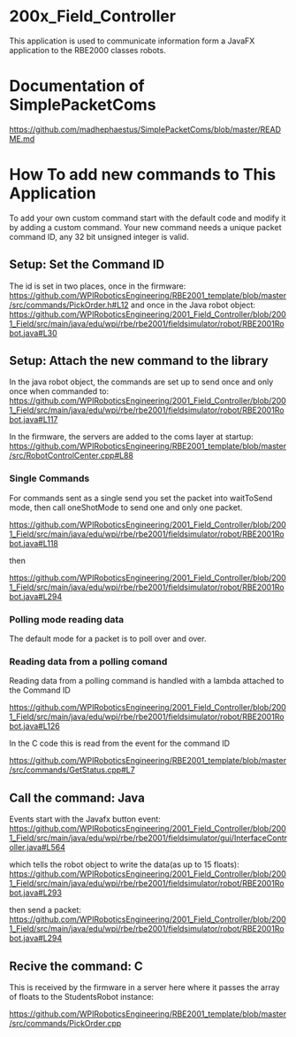 # 200x_Field_Controller

This application is used to communicate information form a JavaFX application to the RBE2000 classes robots.

# Documentation of SimplePacketComs

https://github.com/madhephaestus/SimplePacketComs/blob/master/README.md


# How To add new commands to This Application

To add your own custom command start with the default code and modify it by adding a custom command. Your new command needs a unique packet command ID, any 32 bit unsigned integer is valid. 

## Setup: Set the Command ID

The id is set in two places, once in the firmware:
https://github.com/WPIRoboticsEngineering/RBE2001_template/blob/master/src/commands/PickOrder.h#L12
and once in the Java robot object:
https://github.com/WPIRoboticsEngineering/2001_Field_Controller/blob/2001_Field/src/main/java/edu/wpi/rbe/rbe2001/fieldsimulator/robot/RBE2001Robot.java#L30

## Setup: Attach the new command to the library

In the java robot object, the commands are set up to send once and only once when commanded to:
https://github.com/WPIRoboticsEngineering/2001_Field_Controller/blob/2001_Field/src/main/java/edu/wpi/rbe/rbe2001/fieldsimulator/robot/RBE2001Robot.java#L117

In the firmware, the servers are added to the coms layer at startup:
https://github.com/WPIRoboticsEngineering/RBE2001_template/blob/master/src/RobotControlCenter.cpp#L88

### Single Commands

For commands sent as a single send you set the packet into waitToSend mode, then call oneShotMode to send one and only one packet.

https://github.com/WPIRoboticsEngineering/2001_Field_Controller/blob/2001_Field/src/main/java/edu/wpi/rbe/rbe2001/fieldsimulator/robot/RBE2001Robot.java#L118

then 

https://github.com/WPIRoboticsEngineering/2001_Field_Controller/blob/2001_Field/src/main/java/edu/wpi/rbe/rbe2001/fieldsimulator/robot/RBE2001Robot.java#L294

### Polling mode reading data

The default mode for a packet is to poll over and over.

### Reading data from a polling comand

Reading data from a polling command is handled with a lambda attached to the Command ID

https://github.com/WPIRoboticsEngineering/2001_Field_Controller/blob/2001_Field/src/main/java/edu/wpi/rbe/rbe2001/fieldsimulator/robot/RBE2001Robot.java#L126

In the C code this is read from the event for the command ID

https://github.com/WPIRoboticsEngineering/RBE2001_template/blob/master/src/commands/GetStatus.cpp#L7

## Call the command: Java

Events start with the Javafx button event:
https://github.com/WPIRoboticsEngineering/2001_Field_Controller/blob/2001_Field/src/main/java/edu/wpi/rbe/rbe2001/fieldsimulator/gui/InterfaceController.java#L564

which tells the robot object to write the data(as up to 15 floats):
https://github.com/WPIRoboticsEngineering/2001_Field_Controller/blob/2001_Field/src/main/java/edu/wpi/rbe/rbe2001/fieldsimulator/robot/RBE2001Robot.java#L293


then send a packet:
https://github.com/WPIRoboticsEngineering/2001_Field_Controller/blob/2001_Field/src/main/java/edu/wpi/rbe/rbe2001/fieldsimulator/robot/RBE2001Robot.java#L294

## Recive the command: C

This is received by the firmware in a server here where it passes the array of floats to the StudentsRobot instance:

https://github.com/WPIRoboticsEngineering/RBE2001_template/blob/master/src/commands/PickOrder.cpp
